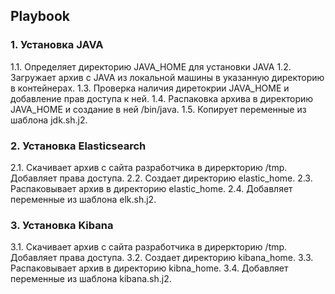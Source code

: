 ## Playbook
### 1. Установка JAVA
1.1. Определяет директорию JAVA_HOME для установки JAVA
1.2. Загружает архив с JAVA из локальной машины в указанную директорию в контейнерах.
1.3. Проверка наличия диретокрии JAVA_HOME и добавление прав доступа к ней.
1.4. Распаковка архива в директорию JAVA_HOME и создание в ней /bin/java.
1.5. Копирует переменные из шаблона jdk.sh.j2.
### 2. Установка Elasticsearch
2.1. Скачивает архив с сайта разработчика в диреркторию /tmp. Добавляет права доступа.
2.2. Создает директорию elastic_home.
2.3. Распаковывает архив в директорию elastic_home.
2.4. Добавляет переменные из шаблона elk.sh.j2.
### 3. Установка Kibana
3.1. Скачивает архив с сайта разработчика в диреркторию /tmp. Добавляет права доступа.
3.2. Создает директорию kibana_home.
3.3. Распаковывает архив в директорию kibna_home.
3.4. Добавляет переменные из шаблона kibana.sh.j2.